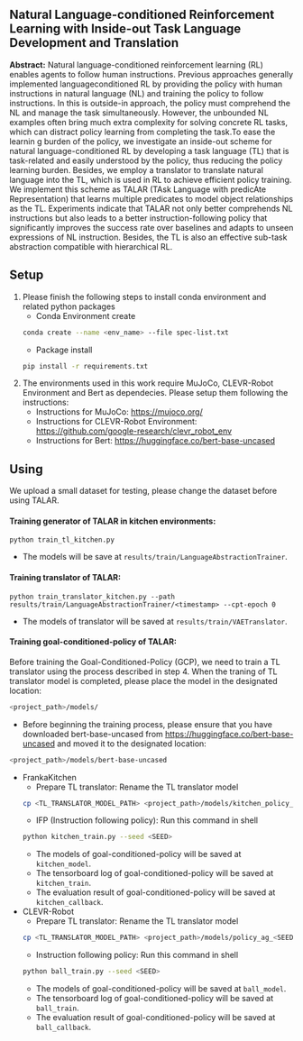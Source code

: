 ## Natural Language-conditioned Reinforcement Learning with Inside-out Task Language Development and Translation

**Abstract:** Natural language-conditioned reinforcement learning (RL) enables agents to follow human instructions. Previous approaches generally implemented languageconditioned RL by providing the policy with human instructions in natural language (NL) and training the policy to follow instructions. In this is outside-in approach, the policy must comprehend the NL and manage the task simultaneously. However, the unbounded NL examples often bring much extra complexity for solving concrete RL tasks, which can distract policy learning from completing the task.To ease the learnin g burden of the policy, we investigate an inside-out scheme for natural language-conditioned RL by developing a task language (TL) that is task-related and easily understood by the policy, thus reducing the policy learning burden. Besides, we employ a translator to translate natural language into the TL, which is used in RL to achieve efficient policy training. We implement this scheme as TALAR (TAsk Language with predicAte Representation) that learns multiple predicates to model object relationships as the TL. Experiments indicate that TALAR not only better comprehends NL instructions but also leads to a better instruction-following policy that significantly improves the success rate over baselines and adapts to unseen expressions of NL instruction. Besides, the TL is also an effective sub-task abstraction compatible with hierarchical RL.

## Setup
1. Please finish the following steps to install conda environment and related python packages
    - Conda Environment create
    ```bash
    conda create --name <env_name> --file spec-list.txt
    ```
    - Package install
    ```bash
    pip install -r requirements.txt
    ```
2. The environments used in this work require MuJoCo, CLEVR-Robot Environment and Bert as dependecies. Please setup them following the instructions:
    - Instructions for MuJoCo: https://mujoco.org/
    - Instructions for CLEVR-Robot Environment: https://github.com/google-research/clevr_robot_env
    - Instructions for Bert: https://huggingface.co/bert-base-uncased

## Using

We upload a small dataset for testing, please change the dataset before using TALAR.

#### Training generator of TALAR in kitchen environments:

```
python train_tl_kitchen.py
```


* The models will be save at `results/train/LanguageAbstractionTrainer`.

#### Training translator of TALAR:

```
python train_translator_kitchen.py --path results/train/LanguageAbstractionTrainer/<timestamp> --cpt-epoch 0
```

* The models of translator will be saved at `results/train/VAETranslator`.

#### Training goal-conditioned-policy of TALAR:

Before training the Goal-Conditioned-Policy (GCP), we need to train a TL translator using the process described in step 4. When the traning of TL translator model is completed, please place the model in the designated location:
```bash
<project_path>/models/
```
* Before beginning the training process, please ensure that you have downloaded bert-base-uncased from https://huggingface.co/bert-base-uncased and moved it to the designated location:
```bash
<project_path>/models/bert-base-uncased
```
* FrankaKitchen
    * Prepare TL translator: Rename the TL translator model
    ```bash
    cp <TL_TRANSLATOR_MODEL_PATH> <project_path>/models/kitchen_policy_ag_<SEED>
    ```
    * IFP (Instruction following policy): Run this command in shell
    ```bash
    python kitchen_train.py --seed <SEED>
    ```
    * The models of goal-conditioned-policy will be saved at `kitchen_model`.
    * The tensorboard log of goal-conditioned-policy will be saved at `kitchen_train`.
    * The evaluation result of goal-conditioned-policy will be saved at `kitchen_callback`.
* CLEVR-Robot
    * Prepare TL translator: Rename the TL translator model
    ```bash
    cp <TL_TRANSLATOR_MODEL_PATH> <project_path>/models/policy_ag_<SEED>
    ```
    * Instruction following policy: Run this command in shell
    ```bash
    python ball_train.py --seed <SEED>
    ```
    * The models of goal-conditioned-policy will be saved at `ball_model`.
    * The tensorboard log of goal-conditioned-policy will be saved at `ball_train`.
    * The evaluation result of goal-conditioned-policy will be saved at `ball_callback`.
